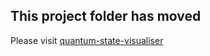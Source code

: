 ## This project folder has moved

Please visit [quantum-state-visualiser](/src/lines/line1-edu-research/quantum-state-visualiser)
